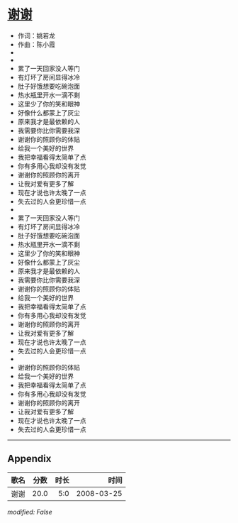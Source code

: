 # [谢谢](https://music.163.com/song?id=65090)

* 作词：姚若龙
* 作曲：陈小霞
*
*
* 累了一天回家没人等门
* 有灯坏了房间显得冰冷
* 肚子好饿想要吃碗泡面
* 热水瓶里开水一滴不剩
* 这里少了你的笑和眼神
* 好像什么都蒙上了灰尘
* 原来我才是最依赖的人
* 我需要你比你需要我深
* 谢谢你的照顾你的体贴
* 给我一个美好的世界
* 我把幸福看得太简单了点
* 你有多用心我却没有发觉
* 谢谢你的照顾你的离开
* 让我对爱有更多了解
* 现在才说也许太晚了一点
* 失去过的人会更珍惜一点
* 
* 累了一天回家没人等门
* 有灯坏了房间显得冰冷
* 肚子好饿想要吃碗泡面
* 热水瓶里开水一滴不剩
* 这里少了你的笑和眼神
* 好像什么都蒙上了灰尘
* 原来我才是最依赖的人
* 我需要你比你需要我深
* 谢谢你的照顾你的体贴
* 给我一个美好的世界
* 我把幸福看得太简单了点
* 你有多用心我却没有发觉
* 谢谢你的照顾你的离开
* 让我对爱有更多了解
* 现在才说也许太晚了一点
* 失去过的人会更珍惜一点
* 
* 谢谢你的照顾你的体贴
* 给我一个美好的世界
* 我把幸福看得太简单了点
* 你有多用心我却没有发觉
* 谢谢你的照顾你的离开
* 让我对爱有更多了解
* 现在才说也许太晚了一点
* 失去过的人会更珍惜一点


---

## Appendix

|歌名|分数|时长|时间|
|:---|:---:|---:|---:|
|谢谢|20.0|5:0|2008-03-25

*modified: False*